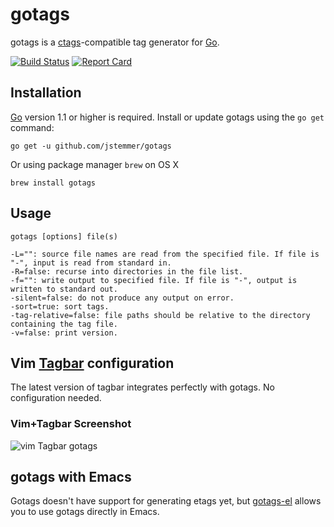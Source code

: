 # gotags

gotags is a [ctags][]-compatible tag generator for [Go][].

[![Build Status][travis-badge]][travis-link]
[![Report Card][report-badge]][report-link]

## Installation

[Go][] version 1.1 or higher is required. Install or update gotags using the
`go get` command:

	go get -u github.com/jstemmer/gotags

Or using package manager `brew` on OS X

	brew install gotags

## Usage

	gotags [options] file(s)

	-L="": source file names are read from the specified file. If file is "-", input is read from standard in.
	-R=false: recurse into directories in the file list.
	-f="": write output to specified file. If file is "-", output is written to standard out.
	-silent=false: do not produce any output on error.
	-sort=true: sort tags.
	-tag-relative=false: file paths should be relative to the directory containing the tag file.
	-v=false: print version.

## Vim [Tagbar][] configuration
The latest version of tagbar integrates perfectly with gotags. No configuration needed.

### Vim+Tagbar Screenshot
![vim Tagbar gotags](https://stemmertech.com/images/gotags-1.0.0-screenshot.png)

## gotags with Emacs

Gotags doesn't have support for generating etags yet, but
[gotags-el](https://github.com/craig-ludington/gotags-el) allows you to use
gotags directly in Emacs.

[ctags]: http://ctags.sourceforge.net
[go]: https://golang.org
[tagbar]: https://majutsushi.github.com/tagbar/
[screenshot]: https://github.com/jstemmer/gotags/gotags-1.0.0-screenshot.png
[travis-badge]: https://travis-ci.org/jstemmer/gotags.svg?branch=master
[travis-link]: https://travis-ci.org/jstemmer/gotags
[report-badge]: https://goreportcard.com/badge/github.com/jstemmer/gotags
[report-link]: https://goreportcard.com/report/github.com/jstemmer/gotags
